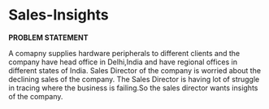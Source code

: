 # Sales-Insights

**PROBLEM STATEMENT**

A comapny supplies hardware peripherals to different clients and the company have head office in Delhi,India and have regional offices in different states of India. Sales Director of the company is worried about the declining sales of the company. The Sales Director is having lot of struggle in tracing where the business is failing.So the sales director wants insights of the company.



